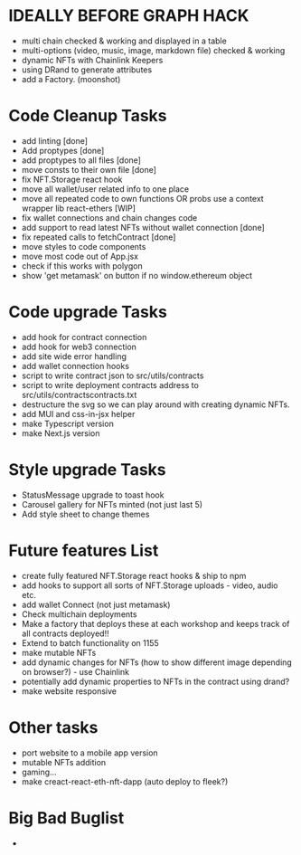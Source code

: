 # IDEALLY BEFORE GRAPH HACK

- multi chain checked & working and displayed in a table
- multi-options (video, music, image, markdown file) checked & working
- dynamic NFTs with Chainlink Keepers
- using DRand to generate attributes
- add a Factory. (moonshot)

# Code Cleanup Tasks

- add linting [done]
- Add proptypes [done]
- add proptypes to all files [done]
- move consts to their own file [done]
- fix NFT.Storage react hook
- move all wallet/user related info to one place
- move all repeated code to own functions OR probs use a context wrapper lib react-ethers [WIP]
- fix wallet connections and chain changes code
- add support to read latest NFTs without wallet connection [done]
- fix repeated calls to fetchContract [done]
- move styles to code components
- move most code out of App.jsx
- check if this works with polygon
- show 'get metamask' on button if no window.ethereum object

# Code upgrade Tasks

- add hook for contract connection
- add hook for web3 connection
- add site wide error handling
- add wallet connection hooks
- script to write contract json to src/utils/contracts
- script to write deployment contracts address to src/utils/contractscontracts.txt
- destructure the svg so we can play around with creating dynamic NFTs.
- add MUI and css-in-jsx helper
- make Typescript version
- make Next.js version

# Style upgrade Tasks

- StatusMessage upgrade to toast hook
- Carousel gallery for NFTs minted (not just last 5)
- Add style sheet to change themes

# Future features List

- create fully featured NFT.Storage react hooks & ship to npm
- add hooks to support all sorts of NFT.Storage uploads - video, audio etc.
- add wallet Connect (not just metamask)
- Check multichain deployments
- Make a factory that deploys these at each workshop and keeps track of all contracts deployed!!
- Extend to batch functionality on 1155
- make mutable NFTs
- add dynamic changes for NFTs (how to show different image depending on browser?) - use Chainlink
- potentially add dynamic properties to NFTs in the contract using drand?
- make website responsive

# Other tasks

- port website to a mobile app version
- mutable NFTs addition
- gaming...
- make creact-react-eth-nft-dapp (auto deploy to fleek?)

# Big Bad Buglist

-
